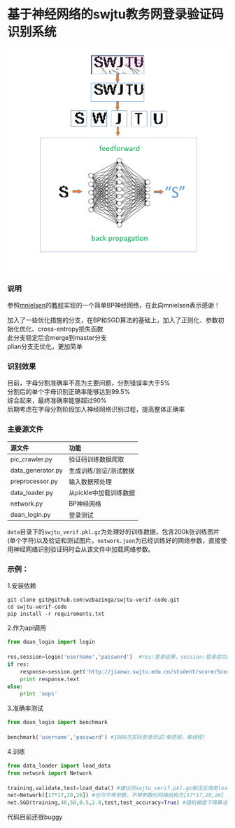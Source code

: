# 基于神经网络的swjtu教务网登录验证码识别系统
![](bp.png)  
### 说明
参照[mnielsen](https://github.com/mnielsen)的[教程](http://neuralnetworksanddeeplearning.com/)实现的一个简单BP神经网络，在此向mnielsen表示感谢！  

加入了一些优化措施的分支，在BP和SGD算法的基础上，加入了正则化、参数初始化优化、cross-entropy损失函数  
此分支稳定后会merge到master分支  
plian分支无优化，更加简单  

### 识别效果
目前，字母分割准确率不高为主要问题，分割错误率大于5%  
分割后的单个字母识别正确率能够达到99.5%  
综合起来，最终准确率能够超过90%  
后期考虑在字母分割阶段加入神经网络识别过程，提高整体正确率  

### 主要源文件

|源文件               |功能                |
|:-------------------|:-----------------|
|pic_crawler.py      |验证码训练数据爬取    |
|data_generator.py   |生成训练/验证/测试数据 |
|preprocessor.py     |输入数据预处理        |
|data_loader.py      |从pickle中加载训练数据|
|network.py          |BP神经网络           |
|dean_login.py       |登录测试             |


`data`目录下的`swjtu_verif.pkl.gz`为处理好的训练数据，包含200k张训练图片(单个字符)以及验证和测试图片。`network.json`为已经训练好的网络参数，直接使用神经网络识别验证码时会从该文件中加载网络参数。
 
### 示例：
1.安装依赖
```shell
git clone git@github.com:wzbazinga/swjtu-verif-code.git
cd swjtu-verif-code
pip install -r requirements.txt
```
2.作为api调用
```python
from dean_login import login

res,session=login('username','password')  #res:登录结果，session:登录成功后获取的requests.Session对象
if res:
    response=session.get('http://jiaowu.swjtu.edu.cn/student/score/ScoreNew.jsp')
    print response.text
else:
    print 'oops'
```
3.准确率测试
```python
from dean_login import benchmark

benchmark('username','password') #1000次实际登录测试(单进程，单线程)
```
4.训练  
```python
from data_loader import load_data
from network import Network

training,validate,test=load_data() #建议将swjtu_verif.pkl.gz解压后使用load_data_raw函数加载数据，否则速度比较慢
net=Network([17*17,20,26]) #也可不带参数，不带参数时网络结构为[17*17,20,26]
net.SGD(training,40,50,0.5,2.0,test,test_accuracy=True) #随机梯度下降算法，除training外的参数可不带
```
代码目前还很buggy